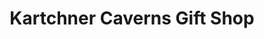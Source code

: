 ---
title: "Kartchner Caverns Gift Shop"
url: /benson/kartchner-caverns-gift-shop/
shop: Andenken
---